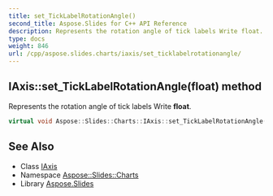 ```yaml
---
title: set_TickLabelRotationAngle()
second_title: Aspose.Slides for C++ API Reference
description: Represents the rotation angle of tick labels Write float.
type: docs
weight: 846
url: /cpp/aspose.slides.charts/iaxis/set_ticklabelrotationangle/
---
```

## IAxis::set_TickLabelRotationAngle(float) method


Represents the rotation angle of tick labels Write **float**.

```cpp
virtual void Aspose::Slides::Charts::IAxis::set_TickLabelRotationAngle(float value)=0
```

## See Also

* Class [IAxis](./)
* Namespace [Aspose::Slides::Charts](../)
* Library [Aspose.Slides](../../)